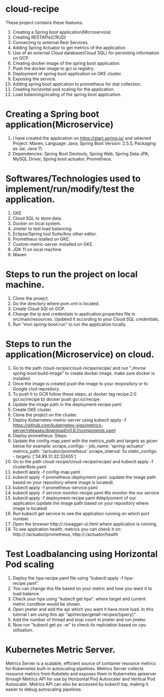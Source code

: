 # cloud-recipe
These project contains these features.
  1. Creating a Spring boot application(Microservice)
  2. Creating RESTAPIs(CRUD)
  3. Connecting to external Rest Services.
  4. Adding Spring Actuator to get metrics of the application
  5. Use of an external Cloud database(Cloud SQL) for persisting information on GCP.
  6. Creating docker image of the spring boot application.
  7. Push the docker image to gcr.io registry.
  8. Deployment of spring boot application on GKE cluster.
  9. Exposing the service.
  10. Adding spring boot applcation to prometheus for stat collection.
  11. Creating horizontal pod scaling for the application.
  12. Load balancing/scaling of the spring boot application.

# Creating a Spring boot application(Microservice)
 1. I have created the application on https://start.spring.io/ and selected Project: Maven, Language: Java, Spring Boot Version: 2.5.5, Packaging as Jar, Java 11.
 2. Dependencies: Spring Boot Devtools, Spring Web, Spring Data JPA, MySQL Driver, Spring boot actuator, Prometheus.

# Softwares/Technologies used to implement/run/modify/test the application.
1. GKE
2. Cloud SQL to store data.
3. Docker on local system.
4. Jmeter to test load balancing
5. Eclipse/Spring tool Suite/Any other editor.
6. Prometheus istalled on GKE.
7. Custom-metric-server installed on GKE.
8. JDK 11 on local machine
9. Maven

# Steps to run the project on local machine.
1. Clone the proejct.
2. Go the directory where pom.xml is located.
3. Create Cloud SQl on GCP.
4. Change the ip and credentials in application.properties file in src/main/resources. Updated it according to your Cloud SQL credentials.
5. Run "mvn spring-boot:run" to run the application locally.

# Steps to run the application(Microservice) on cloud.
1. Go to the path cloud-recipe/cloud-recipe/recipe/ and run "./mvnw spring-boot:build-image" to create docker image. make sure docker is installed.
2. Once the image is created push the image to your recpository or to Google clod repository.
3. To push it to GCR follow these steps:
  a) docker tag recipe:2.0 gcr.io/<my-project-id>/recipe
  b) docker push gcr.io/<my-project-id>/recipe
4. Update the image path in the deployment-recipe.yaml
5. Create GKE cluster.
6. Clone the project on the cluster.
7. Deploy Kubernetes-metric-server using kubectl apply -f https://github.com/kubernetes-sigs/metrics-server/releases/download/v0.6.1/components.yaml
8. Deploy prometheus:
  Steps:
  1. Update the config-map.yaml with the metrics_path and targets as gicen below for example:
            scrape_configs:
            - job_name: 'spring-actuator'
              metrics_path: '/actuator/prometheus'
              scrape_interval: 5s
              static_configs:
              - targets: ['34.89.31.32:32405']
  2. Go to the path cloud-recipe/cloud-recipe/recipe/ and kubectl apply -f clusterRole.yaml
  3. kubectl apply -f config-map.yaml
  4. kubectl apply -f prometheus-deployment.yaml. (update the image path based on your repository where image is located).
  5. kubectl apply -f prometheus-service.yaml
  6. kubectl apply -f service-monitor-recipe.yaml #to monitor the our service
  6. kubectl apply -f deployment-recipe.yaml #deplyoment of our application.(update the image path based on your repository where image is located)
  7. Run kubectl get service to see the applcation running on which port number.
  8. Open the browser http://<machineip>:<port>/swagger-ui.html where application is running.
  9. To see applcation health, metrics you can check it on: http://<machineip>:<port>/actuator/prometheus, http://<machineip>:<port>/actuator/health
  
# Test Loadbalancing using Horizontal Pod scaling
 1. Deploy the hpa-recipe.yaml file using "kubectl apply -f hpa-recipe.yaml".
 2. You can change this file based on your metric and how you want it to load balance.
 3. Check your hpa using "kubectl get hpa". where target and current metric condition would be shown.
 4. Open jmeter and add the api which you want it have more load. In this tutorial I am using this api "api/recipe/getall-recipes/{query}".
 5. Add the number of thread and loop count in jmeter and run jmeter.
 6. Now run "kubectl get po -w" to check its replciation based on cpu utilisation.
# Kubernetes Metric Server.
Metrics Server is a scalable, efficient source of container resource metrics for Kubernetes built-in autoscaling pipelines.
Metrics Server collects resource metrics from Kubelets and exposes them in Kubernetes apiserver through Metrics API for use 
by Horizontal Pod Autoscaler and Vertical Pod Autoscaler. Metrics API can also be accessed by kubectl top, making it easier to debug autoscaling pipelines.
  
